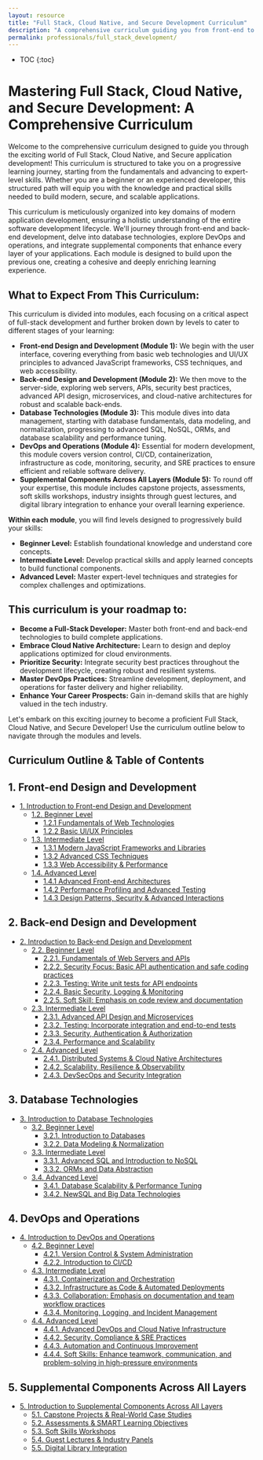 ```yaml
---
layout: resource
title: "Full Stack, Cloud Native, and Secure Development Curriculum"
description: "A comprehensive curriculum guiding you from front-end to DevOps, emphasizing cloud-native and secure development practices for building modern applications."
permalink: professionals/full_stack_development/
---
```


* TOC
{:toc}

# Mastering Full Stack, Cloud Native, and Secure Development: A Comprehensive Curriculum

Welcome to the comprehensive curriculum designed to guide you through the exciting world of Full Stack, Cloud Native, and Secure application development! This curriculum is structured to take you on a progressive learning journey, starting from the fundamentals and advancing to expert-level skills. Whether you are a beginner or an experienced developer, this structured path will equip you with the knowledge and practical skills needed to build modern, secure, and scalable applications.

This curriculum is meticulously organized into key domains of modern application development, ensuring a holistic understanding of the entire software development lifecycle. We'll journey through front-end and back-end development, delve into database technologies, explore DevOps and operations, and integrate supplemental components that enhance every layer of your applications. Each module is designed to build upon the previous one, creating a cohesive and deeply enriching learning experience.

## What to Expect From This Curriculum:

This curriculum is divided into modules, each focusing on a critical aspect of full-stack development and further broken down by levels to cater to different stages of your learning:

* **Front-end Design and Development (Module 1):** We begin with the user interface, covering everything from basic web technologies and UI/UX principles to advanced JavaScript frameworks, CSS techniques, and web accessibility.
* **Back-end Design and Development (Module 2):** We then move to the server-side, exploring web servers, APIs, security best practices, advanced API design, microservices, and cloud-native architectures for robust and scalable back-ends.
* **Database Technologies (Module 3):** This module dives into data management, starting with database fundamentals, data modeling, and normalization, progressing to advanced SQL, NoSQL, ORMs, and database scalability and performance tuning.
* **DevOps and Operations (Module 4):** Essential for modern development, this module covers version control, CI/CD, containerization, infrastructure as code, monitoring, security, and SRE practices to ensure efficient and reliable software delivery.
* **Supplemental Components Across All Layers (Module 5):** To round off your expertise, this module includes capstone projects, assessments, soft skills workshops, industry insights through guest lectures, and digital library integration to enhance your overall learning experience.

**Within each module**, you will find levels designed to progressively build your skills:

* **Beginner Level:**  Establish foundational knowledge and understand core concepts.
* **Intermediate Level:**  Develop practical skills and apply learned concepts to build functional components.
* **Advanced Level:** Master expert-level techniques and strategies for complex challenges and optimizations.

## This curriculum is your roadmap to:

* **Become a Full-Stack Developer:** Master both front-end and back-end technologies to build complete applications.
* **Embrace Cloud Native Architecture:** Learn to design and deploy applications optimized for cloud environments.
* **Prioritize Security:** Integrate security best practices throughout the development lifecycle, creating robust and resilient systems.
* **Master DevOps Practices:** Streamline development, deployment, and operations for faster delivery and higher reliability.
* **Enhance Your Career Prospects:** Gain in-demand skills that are highly valued in the tech industry.

Let's embark on this exciting journey to become a proficient Full Stack, Cloud Native, and Secure Developer! Use the curriculum outline below to navigate through the modules and levels.

## Curriculum Outline & Table of Contents

## 1. Front-end Design and Development

* [1. Introduction to Front-end Design and Development](./1-front-end-design-development/)
    * [1.2. Beginner Level](./1-2-beginner-level-frontend/)
        * [1.2.1 Fundamentals of Web Technologies](./1-2-1-fundamentals-web-technologies/)
        * [1.2.2 Basic UI/UX Principles](./1-2-2-basic-ui-ux-principles/)
    * [1.3. Intermediate Level](./1-3-intermediate-level-frontend/)
        * [1.3.1 Modern JavaScript Frameworks and Libraries](./1-3-1-modern-js-frameworks-libraries/)
        * [1.3.2 Advanced CSS Techniques](./1-3-2-advanced-css-techniques/)
        * [1.3.3 Web Accessibility & Performance](./1-3-3-web-accessibility-performance-frontend/)
    * [1.4. Advanced Level](./1-4-advanced-level-frontend/)
        * [1.4.1 Advanced Front-end Architectures](./1-4-1-advanced-frontend-architectures/)
        * [1.4.2 Performance Profiling and Advanced Testing](./1-4-2-performance-profiling-advanced-testing/)
        * [1.4.3 Design Patterns, Security & Advanced Interactions](./1-4-3-design-patterns-security-advanced-interactions/)

## 2. Back-end Design and Development

* [2. Introduction to Back-end Design and Development](./2-back-end-design-development/)
    * [2.2. Beginner Level](./2-2-beginner-level-backend/)
        * [2.2.1. Fundamentals of Web Servers and APIs](./2-2-1-fundamentals-web-servers-apis/)
        * [2.2.2. Security Focus: Basic API authentication and safe coding practices](./2-2-2-security-focus-basic-api-auth-safe-coding/)
        * [2.2.3. Testing: Write unit tests for API endpoints](./2-2-3-testing-unit-tests-api-endpoints/)
        * [2.2.4. Basic Security, Logging & Monitoring](./2-2-4-basic-security-logging-monitoring-backend/)
        * [2.2.5. Soft Skill: Emphasis on code review and documentation](./2-2-5-soft-skill-code-review-documentation-backend/)
    * [2.3. Intermediate Level](./2-3-intermediate-level-backend/)
        * [2.3.1. Advanced API Design and Microservices](./2-3-1-advanced-api-design-microservices-backend/)
        * [2.3.2. Testing: Incorporate integration and end-to-end tests](./2-3-2-testing-integration-end-to-end-backend/)
        * [2.3.3. Security, Authentication & Authorization](./2-3-3-security-auth-authorization-backend/)
        * [2.3.4. Performance and Scalability](./2-3-4-performance-scalability-backend/)
    * [2.4. Advanced Level](./2-4-advanced-level-backend/)
        * [2.4.1. Distributed Systems & Cloud Native Architectures](./2-4-1-distributed-systems-cloud-native-architectures/)
        * [2.4.2. Scalability, Resilience & Observability](./2-4-2-scalability-resilience-observability-backend/)
        * [2.4.3. DevSecOps and Security Integration](./2-4-3-devsecops-security-integration-backend/)

## 3. Database Technologies

* [3. Introduction to Database Technologies](./3-database-technologies/)
    * [3.2. Beginner Level](./3-2-beginner-level-database/)
        * [3.2.1. Introduction to Databases](./3-2-1-introduction-databases/)
        * [3.2.2. Data Modeling & Normalization](./3-2-2-data-modeling-normalization/)
    * [3.3. Intermediate Level](./3-3-intermediate-level-database/)
        * [3.3.1. Advanced SQL and Introduction to NoSQL](./3-3-1-advanced-sql-nosql-intro/)
        * [3.3.2. ORMs and Data Abstraction](./3-3-2-orms-data-abstraction/)
    * [3.4. Advanced Level](./3-4-advanced-level-database/)
        * [3.4.1. Database Scalability & Performance Tuning](./3-4-1-database-scalability-performance-tuning/)
        * [3.4.2. NewSQL and Big Data Technologies](./3-4-2-newsql-bigdata-technologies/)

## 4. DevOps and Operations

* [4. Introduction to DevOps and Operations](./4-devops-and-operations/)
    * [4.2. Beginner Level](./4-2-beginner-level-devops/)
        * [4.2.1. Version Control & System Administration](./4-2-1-version-control-system-admin/)
        * [4.2.2. Introduction to CI/CD](./4-2-2-introduction-cicd/)
    * [4.3. Intermediate Level](./4-3-intermediate-level-devops/)
        * [4.3.1. Containerization and Orchestration](./4-3-1-containerization-orchestration/)
        * [4.3.2. Infrastructure as Code & Automated Deployments](./4-3-2-infrastructure-as-code-automated-deployments/)
        * [4.3.3. Collaboration: Emphasis on documentation and team workflow practices](./4-3-3-collaboration-documentation-team-workflow/)
        * [4.3.4. Monitoring, Logging, and Incident Management](./4-3-4-monitoring-logging-incident-management/)
    * [4.4. Advanced Level](./4-4-advanced-level-devops/)
        * [4.4.1. Advanced DevOps and Cloud Native Infrastructure](./4-4-1-advanced-devops-cloud-native-infra/)
        * [4.4.2. Security, Compliance & SRE Practices](./4-4-2-security-compliance-sre-practices/)
        * [4.4.3. Automation and Continuous Improvement](./4-4-3-automation-continuous-improvement/)
        * [4.4.4. Soft Skills: Enhance teamwork, communication, and problem-solving in high-pressure environments](./4-4-4-soft-skills-teamwork-communication-problem-solving/)

## 5. Supplemental Components Across All Layers

* [5. Introduction to Supplemental Components Across All Layers](./5-supplemental-components-across-all-layers/)
    * [5.1. Capstone Projects & Real-World Case Studies](./5-1-capstone-projects-real-world-case-studies/)
    * [5.2. Assessments & SMART Learning Objectives](./5-2-assessments-smart-learning-objectives/)
    * [5.3. Soft Skills Workshops](./5-3-soft-skills-workshops/)
    * [5.4. Guest Lectures & Industry Panels](./5-4-guest-lectures-industry-panels/)
    * [5.5. Digital Library Integration](./5-5-digital-library-integration/)